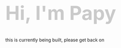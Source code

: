 
<h1 style="color:gray;font-weight:700;font-size:60px;opacity: 0.40;">Hi, I'm Papy</h1>


this is currently being built, please get back on 

<!-- 
<div style="font-size:60px;">

| Frontend         | React |   |   |
|------------------|-------|---|---|
| Backend          |       |   |   |
| Curious to learn |       |   |   |

</div>

<h1 style="text-align:center;font-weight:700;font-size:60px;"> example dfsfdfsdd text </p

<br> -->
